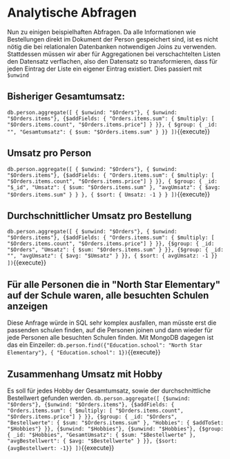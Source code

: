 # Analytische Abfragen
Nun zu einigen beispielhaften Abfragen. Da alle Informationen wie Bestellungen direkt im Dokument der Person gespeichert sind, 
ist es nicht nötig die bei relationalen Datenbanken notwendigen Joins zu verwenden. 
Stattdessen müssen wir aber für Aggregationen bei verschachtelten Listen den Datensatz verflachen, 
also den Datensatz so transformieren, dass für jeden Eintrag der Liste ein eigener Eintrag existiert.
Dies passiert mit `$unwind`

## Bisheriger Gesamtumsatz:
`db.person.aggregate([
    { $unwind: "$Orders"},
    { $unwind: "$Orders.items"},
    {$addFields: {
        "Orders.items.sum": { $multiply: [ "$Orders.items.count", "$Orders.items.price"] }
    }},
    { $group: {
        _id: "",
        "Gesamtumsatz": { $sum: "$Orders.items.sum" }
    }}
])`{{execute}}

## Umsatz pro Person
`db.person.aggregate([
    { $unwind: "$Orders"},
    { $unwind: "$Orders.items"},
    {$addFields: {
        "Orders.items.sum": { $multiply: [ "$Orders.items.count", "$Orders.items.price"] }
    }},
    {
        $group: {
            _id: "$_id",
            "Umsatz": { $sum: "$Orders.items.sum" },
            "avgUmsatz": { $avg: "$Orders.items.sum" }
        }
    },
    {
        $sort: {
            Umsatz: -1
        }
    }
])`{{execute}}

## Durchschnittlicher Umsatz pro Bestellung
`db.person.aggregate([
    { $unwind: "$Orders"},
    { $unwind: "$Orders.items"},
    {$addFields: {
        "Orders.items.sum": { $multiply: [ "$Orders.items.count", "$Orders.items.price"] }
    }},
    {$group: {
        _id: "$Orders",
        "Umsatz": { $sum: "$Orders.items.sum" }
    }},
    {$group: {
        _id: "",
        "avgUmsatz": { $avg: "$Umsatz" }
    }},
    { $sort: { avgUmsatz: -1 }}
])`{{execute}}


## Für alle Personen die in "North Star Elementary" auf der Schule waren, alle besuchten Schulen anzeigen
Diese Anfrage würde in SQL sehr komplex ausfallen, man müsste erst die passenden schulen finden, 
auf die Personen joinen und dann wieder für jede Personen alle besuchten Schulen finden.
Mit MongoDB dagegen ist das ein Einzeiler:
`db.person.find({"Education.school": "North Star Elementary"}, { "Education.school": 1})`{{execute}}

## Zusammenhang Umsatz mit Hobby
Es soll für jedes Hobby der Gesamtumsatz, sowie der durchschnittliche Bestellwert gefunden werden. 
`db.person.aggregate([
    {$unwind: "$Orders"},
    {$unwind: "$Orders.items"},
    {$addFields: {
        "Orders.items.sum": { $multiply: [ "$Orders.items.count", "$Orders.items.price"] }
    }},
    {$group: {
        _id: "$Orders",
        "Bestellwerte": { $sum: "$Orders.items.sum" },
        "Hobbies": { $addToSet: "$Hobbies"}
    }},
    {$unwind: "$Hobbies"},
    {$unwind: "$Hobbies"},
    {$group: {
        _id: "$Hobbies",
        "GesamtUmsatz": { $sum: "$Bestellwerte" },
        "avgBestellwert": { $avg: "$Bestellwerte" }
    }},
    {$sort: {avgBestellwert: -1}}
])`{{execute}}
